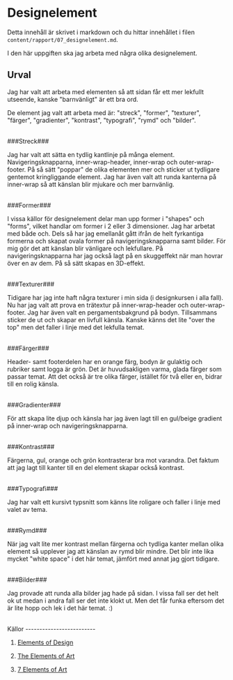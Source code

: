 ---
---
Designelement
=========================

Detta innehåll är skrivet i markdown och du hittar innehållet i filen `content/rapport/07_designelement.md`.

I den här uppgiften ska jag arbeta med några olika designelement.

Urval
-------------------------

Jag har valt att arbeta med elementen så att sidan får ett mer lekfullt utseende, kanske "barnvänligt" är ett bra ord.

De element jag valt att arbeta med är: "streck", "former", "texturer", "färger", "gradienter", "kontrast", "typografi", "rymd" och "bilder".  

<br>
###Streck###  

Jag har valt att sätta en tydlig kantlinje på många element. Navigeringsknapparna, inner-wrap-header, inner-wrap och outer-wrap-footer. På så sätt "poppar" de olika elementen mer och sticker ut tydligare gentemot kringliggande element. Jag har även valt att runda kanterna på inner-wrap så att känslan blir mjukare och mer barnvänlig.  

<br>
###Former###  

I vissa källor för designelement delar man upp former i "shapes" och "forms", vilket handlar om former i 2 eller 3 dimensioner. Jag har arbetat med både och. Dels så har jag emellanåt gått ifrån de helt fyrkantiga formerna och skapat ovala former på navigeringsknapparna samt bilder. För mig gör det att känslan blir vänligare och lekfullare. På navigeringsknapparna har jag också lagt på en skuggeffekt när man hovrar över en av dem. På så sätt skapas en 3D-effekt.  

<br>
###Texturer###  

Tidigare har jag inte haft några texturer i min sida (i designkursen i alla fall). Nu har jag valt att prova en trätextur på inner-wrap-header och outer-wrap-footer. Jag har även valt en pergamentsbakgrund på bodyn. Tillsammans sticker de ut och skapar en livfull känsla. Kanske känns det lite "over the top" men det faller i linje med det lekfulla temat.  

<br>
###Färger###  

Header- samt footerdelen har en orange färg, bodyn är gulaktig och rubriker samt logga är grön. Det är huvudsakligen varma, glada färger som passar temat. Att det också är tre olika färger, istället för två eller en, bidrar till en rolig känsla.  

<br>
###Gradienter###  

För att skapa lite djup och känsla har jag även lagt till en gul/beige gradient på inner-wrap och navigeringsknapparna.

<br>
###Kontrast###  

Färgerna, gul, orange och grön kontrasterar bra mot varandra. Det faktum att jag lagt till kanter till en del element skapar också kontrast.  

<br>
###Typografi###  

Jag har valt ett kursivt typsnitt som känns lite roligare och faller i linje med valet av tema.  

<br>
###Rymd###  

När jag valt lite mer kontrast mellan färgerna och tydliga kanter mellan olika element så upplever jag att känslan av rymd blir mindre. Det blir inte lika mycket "white space" i det här temat, jämfört med annat jag gjort tidigare.  

<br>
###Bilder###  

Jag provade att runda alla bilder jag hade på sidan. I vissa fall ser det helt ok ut medan i andra fall ser det inte klokt ut. Men det får funka eftersom det är lite hopp och lek i det här temat. :)

<br>
Källor
-------------------------

1. [Elements of Design](https://www.youtube.com/watch?v=x1WVvczqfDo&list=PLKtP9l5q3ce-oz7aoBkk-oEn4xzGbtqxU&index=1)  

2. [The Elements of Art](https://www.youtube.com/watch?v=uVrh3frrC38&list=PLKtP9l5q3ce-oz7aoBkk-oEn4xzGbtqxU&index=3)  

3. [7 Elements of Art](https://www.youtube.com/watch?v=HZPIbqDFLI8&list=PLKtP9l5q3ce-oz7aoBkk-oEn4xzGbtqxU&index=4)  

<br>
